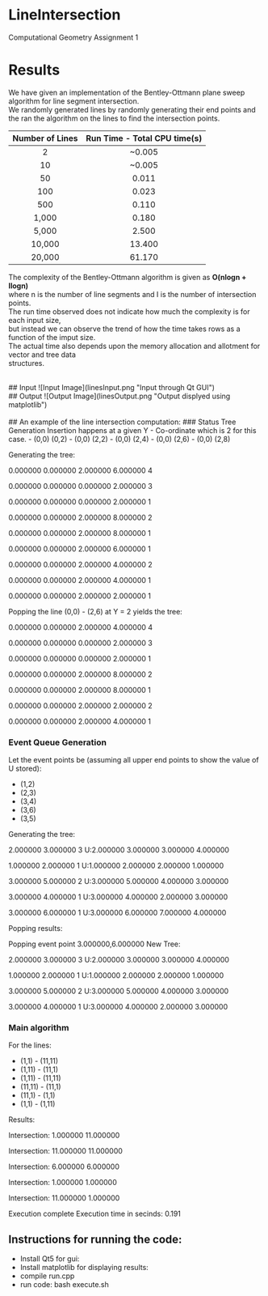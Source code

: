 # LineIntersection
Computational Geometry Assignment 1

# Results
We have given an implementation of the Bentley-Ottmann plane sweep algorithm for line segment intersection.<br>
We randomly generated lines by randomly generating their end points and the ran the algorithm on the lines to find the intersection points.


| Number of Lines | Run Time - Total CPU time(s) |
|:-----:|:-----:|
| 2 | ~0.005 |
| 10 | ~0.005 |
| 50 | 0.011 |
| 100 | 0.023 |
| 500 | 0.110 |
| 1,000 | 0.180 |
| 5,000 | 2.500 |
| 10,000 | 13.400 |
| 20,000 | 61.170 |

The complexity of the Bentley-Ottmann algorithm is given as **O(nlogn + Ilogn)** <br>
where n is the number of line segments and I is the number of intersection points.<br>
The run time observed does not indicate how much the complexity is for each input size, <br>
but instead we can observe the trend of how the time takes rows as a function of the imput size.<br>
The actual time also depends upon the memory allocation and allotment for vector and tree data<br> structures. 

<br>
## Input
![Input Image](linesInput.png "Input through Qt GUI")

<br>
## Output
![Output Image](linesOutput.png "Output displyed using matplotlib")

<br>
<br>
## An example of the line intersection computation:
### Status Tree Generation
Insertion happens at a given Y - Co-ordinate which is 2 for this case.
- (0,0) (0,2)
- (0,0) (2,2)
- (0,0) (2,4)
- (0,0) (2,6)
- (0,0) (2,8)

Generating the tree:

0.000000 0.000000 2.000000 6.000000 4

0.000000 0.000000 0.000000 2.000000 3

0.000000 0.000000 0.000000 2.000000 1

0.000000 0.000000 2.000000 8.000000 2

0.000000 0.000000 2.000000 8.000000 1

0.000000 0.000000 2.000000 6.000000 1

0.000000 0.000000 2.000000 4.000000 2

0.000000 0.000000 2.000000 4.000000 1

0.000000 0.000000 2.000000 2.000000 1

Popping the line (0,0) - (2,6) at Y = 2 yields the tree:

0.000000 0.000000 2.000000 4.000000 4

0.000000 0.000000 0.000000 2.000000 3

0.000000 0.000000 0.000000 2.000000 1

0.000000 0.000000 2.000000 8.000000 2

0.000000 0.000000 2.000000 8.000000 1

0.000000 0.000000 2.000000 2.000000 2

0.000000 0.000000 2.000000 4.000000 1

### Event Queue Generation
Let the event points be (assuming all upper end points to show the value of U stored):

- (1,2)
- (2,3)
- (3,4)
- (3,6)
- (3,5)

Generating the tree:

2.000000 3.000000 3
 U:2.000000 3.000000 3.000000 4.000000

1.000000 2.000000 1
 U:1.000000 2.000000 2.000000 1.000000

3.000000 5.000000 2
 U:3.000000 5.000000 4.000000 3.000000

3.000000 4.000000 1
 U:3.000000 4.000000 2.000000 3.000000

3.000000 6.000000 1
 U:3.000000 6.000000 7.000000 4.000000


 Popping results:

Popping event point 3.000000,6.000000
New Tree:

2.000000 3.000000 3
 U:2.000000 3.000000 3.000000 4.000000

1.000000 2.000000 1
 U:1.000000 2.000000 2.000000 1.000000

3.000000 5.000000 2
 U:3.000000 5.000000 4.000000 3.000000

3.000000 4.000000 1
 U:3.000000 4.000000 2.000000 3.000000

### Main algorithm

For the lines:

- (1,1) - (11,11)
- (1,11) - (11,1)
- (1,11) - (11,11)
- (11,11) - (11,1)
- (11,1) - (1,1)
- (1,1) - (1,11)

Results:

Intersection: 1.000000 11.000000

Intersection: 11.000000 11.000000

Intersection: 6.000000 6.000000

Intersection: 1.000000 1.000000

Intersection: 11.000000 1.000000


Execution complete
Execution time in secinds: 0.191

## Instructions for running the code:
+ Install Qt5 for gui:
+ Install matplotlib for displaying results:
+ compile run.cpp
+ run code:
bash execute.sh